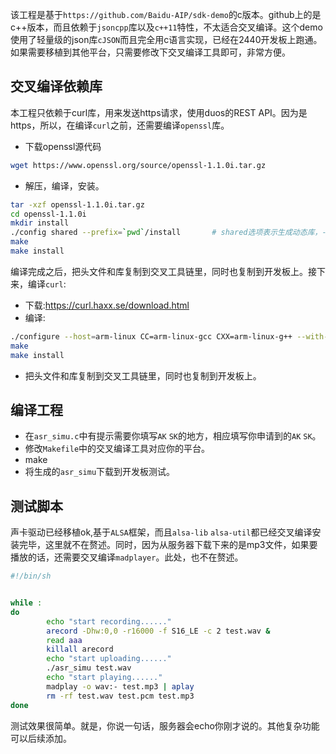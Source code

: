 该工程是基于`https://github.com/Baidu-AIP/sdk-demo`的c版本。github上的是c++版本，而且依赖于`jsoncpp`库以及`c++11`特性，不太适合交叉编译。这个demo使用了轻量级的json库`cJSON`而且完全用c语言实现，已经在2440开发板上跑通。如果需要移植到其他平台，只需要修改下交叉编译工具即可，非常方便。

## 交叉编译依赖库
本工程只依赖于curl库，用来发送https请求，使用duos的REST API。因为是https，所以，在编译`curl`之前，还需要编译`openssl`库。
- 下载openssl源代码
```bash
wget https://www.openssl.org/source/openssl-1.1.0i.tar.gz
```
- 解压，编译，安装。
```bash
tar -xzf openssl-1.1.0i.tar.gz
cd openssl-1.1.0i
mkdir install
./config shared --prefix=`pwd`/install       # shared选项表示生成动态库，--prefix 参数为欲安装之目录
make
make install
```

编译完成之后，把头文件和库复制到交叉工具链里，同时也复制到开发板上。接下来，编译`curl`:

- 下载:https://curl.haxx.se/download.html
- 编译:
```bash
./configure --host=arm-linux CC=arm-linux-gcc CXX=arm-linux-g++ --with-ssl --enable-shared --enable-static --disable-dict --disable-ftp --disable-imap --disable-ldap --disable-ldaps --disable-pop3 --disable-proxy --disable-rtsp --disable-smtp --disable-telnet --disable-tftp --disable-zlib --without-ca-bundle --without-gnutls --without-libidn --without-librtmp --without-libssh2 --without-nss --without-zlib --prefix=$PWD/install
make
make install
```
- 把头文件和库复制到交叉工具链里，同时也复制到开发板上。


## 编译工程
- 在`asr_simu.c`中有提示需要你填写`AK` `SK`的地方，相应填写你申请到的`AK` `SK`。
- 修改`Makefile`中的交叉编译工具对应你的平台。
- make
- 将生成的`asr_simu`下载到开发板测试。


## 测试脚本
声卡驱动已经移植ok,基于`ALSA`框架，而且`alsa-lib` `alsa-util`都已经交叉编译安装完毕，这里就不在赘述。同时，因为从服务器下载下来的是mp3文件，如果要播放的话，还需要交叉编译`madplayer`。此处，也不在赘述。
```bash
#!/bin/sh


while :
do
        echo "start recording......"
        arecord -Dhw:0,0 -r16000 -f S16_LE -c 2 test.wav &
        read aaa
        killall arecord
        echo "start uploading......"
        ./asr_simu test.wav
        echo "start playing......"
        madplay -o wav:- test.mp3 | aplay
        rm -rf test.wav test.pcm test.mp3
done
```

测试效果很简单。就是，你说一句话，服务器会echo你刚才说的。其他复杂功能可以后续添加。

